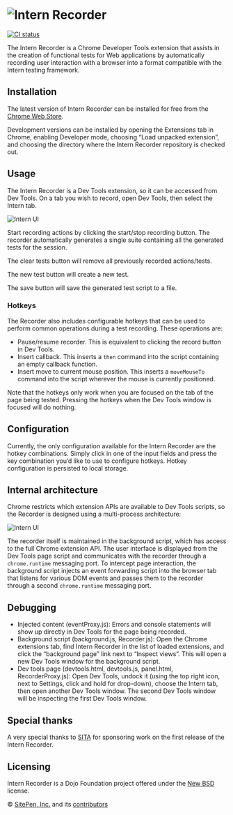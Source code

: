 # ![Intern Recorder](https://theintern.github.io/recorder/images/readme-logo.png)

[![CI status](https://travis-ci.org/theintern/recorder.svg)](https://travis-ci.org/theintern/recorder)

The Intern Recorder is a Chrome Developer Tools extension that assists in the creation of functional tests for Web applications by automatically recording user interaction with a browser into a format compatible with the Intern testing framework.

## Installation

The latest version of Intern Recorder can be installed for free from the [Chrome Web Store](https://chrome.google.com/webstore/detail/intern-recorder/oalhlikaceknjlnmoombecafnmhbbgna "Intern Recorder on Chrome Web Store").

Development versions can be installed by opening the Extensions tab in Chrome, enabling Developer mode, choosing “Load unpacked extension”, and choosing the directory where the Intern Recorder repository is checked out.

## Usage

The Intern Recorder is a Dev Tools extension, so it can be accessed from Dev Tools. On a tab you wish to record, open Dev Tools, then select the Intern tab.

![Intern UI](https://theintern.github.io/recorder/images/ui.svg)

Start recording actions by clicking the start/stop recording button. The recorder automatically generates a single suite containing all the generated tests for the session.

The clear tests button will remove all previously recorded actions/tests.

The new test button will create a new test.

The save button will save the generated test script to a file.

### Hotkeys

The Recorder also includes configurable hotkeys that can be used to perform common operations during a test recording. These operations are:

* Pause/resume recorder. This is equivalent to clicking the record button in Dev Tools.
* Insert callback. This inserts a `then` command into the script containing an empty callback function.
* Insert move to current mouse position. This inserts a `moveMouseTo` command into the script wherever the mouse is currently positioned.

Note that the hotkeys only work when you are focused on the tab of the page being tested. Pressing the hotkeys when the Dev Tools window is focused will do nothing.

## Configuration

Currently, the only configuration available for the Intern Recorder are the hotkey combinations. Simply click in one of the input fields and press the key combination you’d like to use to configure hotkeys. Hotkey configuration is persisted to local storage.

## Internal architecture

Chrome restricts which extension APIs are available to Dev Tools scripts, so the Recorder is designed using a multi-process architecture:

![Intern UI](https://theintern.github.io/recorder/images/architecture.svg)

The recorder itself is maintained in the background script, which has access to the full Chrome extension API. The user interface is displayed from the Dev Tools page script and communicates with the recorder through a `chrome.runtime` messaging port. To intercept page interaction, the background script injects an event forwarding script into the browser tab that listens for various DOM events and passes them to the recorder through a second `chrome.runtime` messaging port.

## Debugging

* Injected content (eventProxy.js): Errors and console statements will show up directly in Dev Tools for the page being recorded.
* Background script (background.js, Recorder.js): Open the Chrome extensions tab, find Intern Recorder in the list of loaded extensions, and click the “background page” link next to “Inspect views”. This will open a new Dev Tools window for the background script.
* Dev tools page (devtools.html, devtools.js, panel.html, RecorderProxy.js): Open Dev Tools, undock it (using the top right icon, next to Settings, click and hold for drop-down), choose the Intern tab, then open another Dev Tools window. The second Dev Tools window will be inspecting the first Dev Tools window.

## Special thanks

A very special thanks to [SITA](http://www.sita.aero/) for sponsoring work on the first release of the Intern Recorder.

## Licensing

Intern Recorder is a Dojo Foundation project offered under the [New BSD](https://github.com/theintern/recorder/blob/master/LICENSE) license.

© [SitePen, Inc.](http://sitepen.com/) and its [contributors](https://github.com/theintern/recorder/graphs/contributors)

